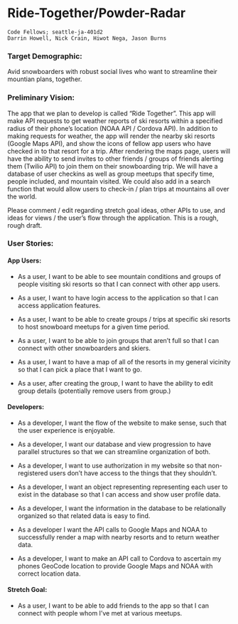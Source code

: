 <a id="top"></a>

# Ride-Together/Powder-Radar

```
Code Fellows; seattle-ja-401d2
Darrin Howell, Nick Crain, Hiwot Nega, Jason Burns
```

### Target Demographic:
Avid snowboarders with robust social lives who want to streamline their mountian plans, together.

### Preliminary Vision:
The app that we plan to develop is called “Ride Together”. This app will make API requests to get weather reports of ski resorts within a specified radius of their phone’s location (NOAA API / Cordova API). In addition to making requests for weather, the app will render the nearby ski resorts (Google Maps API), and show the icons of fellow app users who have checked in to that resort for a trip. After rendering the maps page, users will have the ability to send invites to other friends / groups of friends alerting them (Twilio API) to join them on their snowboarding trip. We will have a database of user checkins as well as group meetups that specify time, people included, and mountain visited. We could also add in a search function that would allow users to check-in / plan trips at mountains all over the world. 

Please comment / edit regarding stretch goal ideas, other APIs to use, and ideas for views / the user’s flow through the application. This is a rough, rough draft. 


### User Stories:

#### App Users:

- As a user, I want to be able to see mountain conditions and groups of people visiting ski resorts so that I can connect with other app users.<br/>

- As a user, I want to have login access to the application so that I can access application features. <br/> 

- As a user, I want to be able to create groups / trips at specific ski resorts to host snowboard meetups for a given time period. <br/>

- As a user, I want to be able to join groups that aren’t full so that I can connect with other snowboarders and skiers.<br/>

- As a user, I want to have a map of all of the resorts in my general vicinity so that I can pick a place that I want to go. <br/> 

- As a user, after creating the group, I want to have the ability to edit group details (potentially remove users from group.)<br/>


#### Developers:

- As a developer, I want the flow of the website to make sense, such that the user experience is enjoyable. <br/>

- As a developer, I want our database and view progression to have parallel structures so that we can streamline organization of both. <br/>

- As a developer, I want to use authorization in my website so that non-registered users don’t have access to the things that they shouldn’t. <br/>

- As a developer, I want an object representing representing each user to exist in the database so that I can access and show user profile data. <br/>

- As a developer, I want the information in the database to be relationally organized so that related data is easy to find. <br/>

- As a developer I want the API calls to Google Maps and NOAA to successfully render a map with  nearby resorts and to return weather data. <br/>

- As a developer, I want to make an API call to Cordova to ascertain my phones GeoCode location to provide Google Maps and NOAA with correct location data. <br/>

#### Stretch Goal:
- As a user, I want to be able to add friends to the app so that I can connect with people whom I’ve met at various meetups. <br/>



<!-- [:top: Contents](#contents) -->

